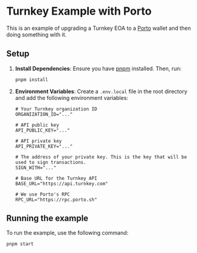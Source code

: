 # Turnkey Example with Porto

This is an example of upgrading a Turnkey EOA to a [Porto](https://porto.sh/) wallet and then doing something with it.


## Setup

1.  **Install Dependencies**: Ensure you have [pnpm](https://pnpm.io/) installed. Then, run:

    ```bash
    pnpm install
    ```

2.  **Environment Variables**: Create a `.env.local` file in the root directory and add the following environment variables:

    ```
    # Your Turnkey organization ID
    ORGANIZATION_ID="..."

    # API public key
    API_PUBLIC_KEY="..."

    # API private key
    API_PRIVATE_KEY="..."

    # The address of your private key. This is the key that will be used to sign transactions.
    SIGN_WITH="..."

    # Base URL for the Turnkey API
    BASE_URL="https://api.turnkey.com"

    # We use Porto's RPC
    RPC_URL="https://rpc.porto.sh"
    ```

## Running the example

To run the example, use the following command:

```bash
pnpm start
```
